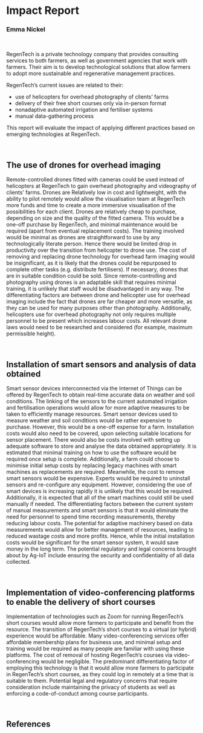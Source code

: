 # Impact Report
### Emma Nickel

<br>

RegenTech is a private technology company that provides consulting services to both farmers, as well as government agencies that work with farmers. Their aim is to develop technological solutions that allow farmers to adopt more sustainable and regenerative management practices.

RegenTech’s current issues are related to their:
- use of helicopters for overhead photography of clients’ farms
- delivery of their free short courses only via in-person format
- nonadaptive automated irrigation and fertiliser systems
- manual data-gathering process

This report will evaluate the impact of applying different practices based on emerging technologies at RegenTech.

<br>

## The use of drones for overhead imaging

Remote-controlled drones fitted with cameras could be used instead of helicopters at RegenTech to gain overhead photography and videography of clients’ farms. Drones are Relatively low in cost and lightweight, with the ability to pilot remotely would allow the visualisation team at RegenTech more funds and time to create a more immersive visualisation of the possibilities for each client.
Drones are relatively cheap to purchase, depending on size and the quality of the fitted camera. This would be a one-off purchase by RegenTech, and minimal maintenance would be required (apart from eventual replacement costs). The training involved would be minimal as drones are straightforward to use by any technologically literate person. Hence there would be limited drop in productivity over the transition from helicopter to drone use.
The cost of removing and replacing drone technology for overhead farm imaging would be insignificant, as it is likely that the drones could be repurposed to complete other tasks (e.g. distribute fertilisers). If necessary, drones that are in suitable condition could be sold. Since remote-controlling and photography using drones is an adaptable skill that requires minimal training, it is unlikely that staff would be disadvantaged in any way.
The differentiating factors are between drone and helicopter use for overhead imaging include the fact that drones are far cheaper and more versatile, as they can be used for many purposes other than photography. Additionally, helicopters use for overhead photography not only requires multiple personnel to be present which increases labour costs. 
All relevant drone laws would need to be researched and considered (for example, maximum permissible height).

<br>

## Installation of smart sensors and analysis of data obtained

Smart sensor devices interconnected via the Internet of Things can be offered by RegenTech to obtain real-time accurate data on weather and soil conditions. The linking of the sensors to the current automated irrigation and fertilisation operations would allow for more adaptive measures to be taken to efficiently manage resources. 
Smart sensor devices used to measure weather and soil conditions would be rather expensive to purchase. However, this would be a one-off expense for a farm. Installation costs would also need to be covered, upon selecting suitable locations for sensor placement. There would also be costs involved with setting up adequate software to store and analyse the data obtained appropriately. It is estimated that minimal training on how to use the software would be required once setup is complete.
Additionally, a farm could choose to minimise initial setup costs by replacing legacy machines with smart machines as replacements are required. 
Meanwhile, the cost to remove smart sensors would be expensive. Experts would be required to uninstall sensors and re-configure any equipment. However, considering the use of smart devices is increasing rapidly it is unlikely that this would be required. Additionally, it is expected that all of the smart machines could still be used manually if needed.
The differentiating factors between the current system of manual measurements and smart sensors is that it would eliminate the need for personnel to spend time recording measurements, thereby reducing labour costs. The potential for adaptive machinery based on data measurements would allow for better management of resources, leading to reduced wastage costs and more profits. Hence, while the initial installation costs would be significant for the smart sensor system, it would save money in the long term.
The potential regulatory and legal concerns brought about by Ag-IoT include ensuring the security and confidentiality of all data collected.

<br>

## Implementation of video-conferencing platforms to enable the delivery of short courses

Implementation of technologies such as Zoom for running RegenTech’s short courses would allow more farmers to participate and benefit from the resource.
The transition of RegenTech’s short courses to a virtual (or hybrid) experience would be affordable. Many video-conferencing services offer affordable membership plans for business use, and minimal setup and training would be required as many people are familiar with using these platforms. 
The cost of removal of hosting RegenTech’s courses via video-conferencing would be negligible.
The predominant differentiating factor of employing this technology is that it would allow more farmers to participate in RegenTech’s short courses, as they could log in remotely at a time that is suitable to them.
Potential legal and regulatory concerns that require consideration include maintaining the privacy of students as well as enforcing a code-of-conduct among course participants.

<br>

## References
